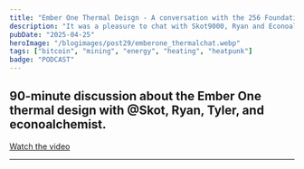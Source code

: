 ```yaml
---
title: "Ember One Thermal Deisgn - A conversation with the 256 Foundation"
description: "It was a pleasure to chat with Skot9000, Ryan and Econoalchemist of the 256 Foundation about the FOSS Ember One Hashboard design."
pubDate: "2025-04-25"
heroImage: "/blogimages/post29/emberone_thermalchat.webp"
tags: ["bitcoin", "mining", "energy", "heating", "heatpunk"]
badge: "PODCAST"
---
```


## 90-minute discussion about the Ember One thermal design with @Skot, Ryan, Tyler, and econoalchemist.

[Watch the video](https://bitcointv.com/w/gSHmtoLFRrgCsgikmGtnHV)

---
